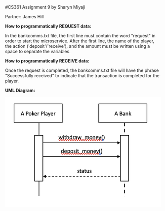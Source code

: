 #CS361 Assignment 9 
by Sharyn Miyaji

Partner: James Hill


**How to programmatically REQUEST data:**

In the bankcomms.txt file, the first line must contain the word "request" in order to start the microservice.  After
the first line, the name of the player, the action ('deposit'/'receive'), and the amount must be written using a space to
separate the variables.  

**How to programmatically RECEIVE data:**

Once the request is completed, the bankcomms.txt file will have the phrase "Successfully received" to indicate that the
transaction is completed for the player.  

**UML Diagram:**

![](UML_diagram.png)
